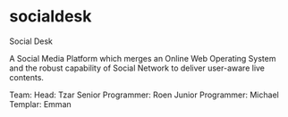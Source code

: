 socialdesk
==========

Social Desk

A Social Media Platform which merges an Online Web Operating System and the robust capability of Social Network
to deliver user-aware live contents.

Team:
Head: Tzar
Senior Programmer: Roen
Junior Programmer: Michael 
Templar: Emman
